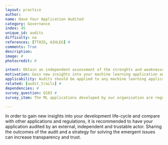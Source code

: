 ```yaml
---
layout: practice
author:
name: Have Your Application Audited
category: Governance
index: 45
unique_id: audits
difficulty: na
references: [TTAID, AIHLEG] #
comments: True
description:
image: #
photocredit: #

intent: Obtain an independent assessment of the strenghts and weaknesses of your application and engineering processes.  #
motivation: Gain new insights into your machine learning application and build trust.  #
applicability: Audits should be applied to any machine learning application. #
related: [audit_trails] #
dependencies: #
survey_question: Q103 #
survey_item: The ML applications developed by our organisation are regularly subjected to third party audits.

---
```


In order to gain new insights into your development life-cycle and compare with other applications and regulations,
it is recommended to have your application audited by an external, independent and trustable actor.
Sharing the outcomes of the audit and a strategy for solving the emergent issues can increase transparency and trust.
